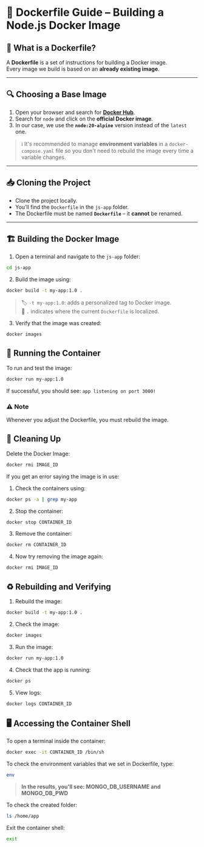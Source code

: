 # 🐳 Dockerfile Guide – Building a Node.js Docker Image

## 📄 What is a Dockerfile?

A **Dockerfile** is a set of instructions for building a Docker image.  
Every image we build is based on an **already existing image**.

---

## 🔍 Choosing a Base Image

1. Open your browser and search for **[Docker Hub](https://hub.docker.com)**.
2. Search for `node` and click on the **official Docker image**.
3. In our case, we use the **`node:20-alpine`** version instead of the `latest` one.

> ℹ️ It's recommended to manage **environment variables** in a `docker-compose.yaml` file so you don't need to rebuild the image every time a variable changes.

---

## 📥 Cloning the Project

- Clone the project locally.
- You’ll find the `Dockerfile` in the `js-app` folder.
- The Dockerfile must be named **`Dockerfile`** – it **cannot** be renamed.

---

## 🏗️ Building the Docker Image

1. Open a terminal and navigate to the `js-app` folder:
```bash
cd js-app
```

2. Build the image using:
```bash
docker build -t my-app:1.0 .
```

> 🏷️ `-t my-app:1.0`: adds a personalized tag to Docker image.  
> 📁 `.` indicates where the current `Dockerfile` is localized.

3. Verify that the image was created:
```bash
docker images
```

## 🚀 Running the Container
To run and test the image:
```bash
docker run my-app:1.0
```

If successful, you should see: `app listening on port 3000!`

### ⚠️ Note
Whenever you adjust the Dockerfile, you must rebuild the image.

## 🧹 Cleaning Up
Delete the Docker Image:
```bash
docker rmi IMAGE_ID
```

If you get an error saying the image is in use:

1. Check the containers using:
```bash
docker ps -a | grep my-app
```

2. Stop the container:
```bash
docker stop CONTAINER_ID
```

3. Remove the container: 
```bash
docker rm CONTAINER_ID
```

4. Now try removing the image again:
```bash
docker rmi IMAGE_ID
```

## ♻️ Rebuilding and Verifying

1. Rebuild the image:
```bash
docker build -t my-app:1.0 .
```

2. Check the image:
```bash
docker images
```

3. Run the image:
```bash
docker run my-app:1.0
```

4. Check that the app is running:
```bash
docker ps
```

5. View logs:
```bash
docker logs CONTAINER_ID
```

## 🖥️ Accessing the Container Shell
To open a terminal inside the container:
```bash
docker exec -it CONTAINER_ID /bin/sh
```

To check the environment variables that we set in Dockerfile, type:
```bash
env
```
> **In the results, you'll see: MONGO_DB_USERNAME and MONGO_DB_PWD**

To check the created folder:
```bash
ls /home/app
```

Exit the container shell:
```bash
exit
```
